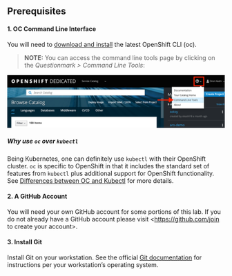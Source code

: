 ## Prerequisites

#### 1. OC Command Line Interface
You will need to [download and install](https://docs.openshift.com/dedicated/cli_reference/get_started_cli.html#installing-the-cli) the latest OpenShift CLI (oc).  

> **NOTE:** You can access the command line tools page by clicking on the *Questionmark > Command Line Tools*:

![CLI Tools](images/0-cli_tools_page.png)

##### Why use `oc` over `kubectl`
Being Kubernetes, one can definitely use `kubectl` with their OpenShift cluster.  `oc` is specific to OpenShift in that it includes the standard set of features from `kubectl` plus additional support for OpenShift functionality.  See [Differences between OC and Kubectl](https://docs.openshift.com/container-platform/3.11/cli_reference/differences_oc_kubectl.html) for more details.

#### 2. A GitHub Account
You will need your own GitHub account for some portions of this lab.  If you do not already have a GitHub account please visit <https://github.com/join to create your account>.

#### 3. Install Git

Install Git on your workstation.  See the official [Git documentation](https://git-scm.com/book/en/v2/Getting-Started-Installing-Git) for instructions per your workstation’s operating system.
